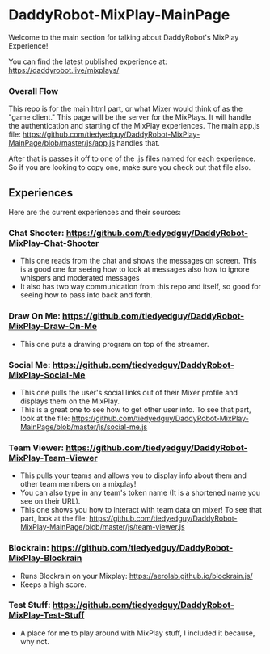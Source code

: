 # DaddyRobot-MixPlay-MainPage

Welcome to the main section for talking about DaddyRobot's MixPlay Experience!

You can find the latest published experience at: https://daddyrobot.live/mixplays/

### Overall Flow

This repo is for the main html part, or what Mixer would think of as the "game client." This page will be the server for the MixPlays.
It will handle the authentication and starting of the MixPlay experiences.
The main app.js file: https://github.com/tiedyedguy/DaddyRobot-MixPlay-MainPage/blob/master/js/app.js handles that.

After that is passes it off to one of the .js files named for each experience. So if you are looking to copy one, make sure you check out that file also.

## Experiences

Here are the current experiences and their sources:

### Chat Shooter: https://github.com/tiedyedguy/DaddyRobot-MixPlay-Chat-Shooter

- This one reads from the chat and shows the messages on screen. This is a good one for seeing how to look at messages also how to ignore whispers and moderated messages
- It also has two way communication from this repo and itself, so good for seeing how to pass info back and forth.

### Draw On Me: https://github.com/tiedyedguy/DaddyRobot-MixPlay-Draw-On-Me

- This one puts a drawing program on top of the streamer.

### Social Me: https://github.com/tiedyedguy/DaddyRobot-MixPlay-Social-Me

- This one pulls the user's social links out of their Mixer profile and displays them on the MixPlay.
- This is a great one to see how to get other user info. To see that part, look at the file: https://github.com/tiedyedguy/DaddyRobot-MixPlay-MainPage/blob/master/js/social-me.js

### Team Viewer: https://github.com/tiedyedguy/DaddyRobot-MixPlay-Team-Viewer

- This pulls your teams and allows you to display info about them and other team members on a mixplay!
- You can also type in any team's token name (It is a shortened name you see on their URL).
- This one shows you how to interact with team data on mixer! To see that part, look at the file: https://github.com/tiedyedguy/DaddyRobot-MixPlay-MainPage/blob/master/js/team-viewer.js

### Blockrain: https://github.com/tiedyedguy/DaddyRobot-MixPlay-Blockrain

- Runs Blockrain on your Mixplay: https://aerolab.github.io/blockrain.js/
- Keeps a high score.

### Test Stuff: https://github.com/tiedyedguy/DaddyRobot-MixPlay-Test-Stuff

- A place for me to play around with MixPlay stuff, I included it because, why not.
